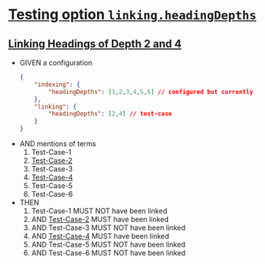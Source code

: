# [Testing option `linking.headingDepths`](#testing-option-linkingheadingdepths)

## [Linking Headings of Depth 2 and 4](#linking-headings-of-depth-2-and-4)

*   GIVEN a configuration
    ```json
    {
        "indexing": {
            "headingDepths": [1,2,3,4,5,6] // configured but currently also default
        },
        "linking": {
            "headingDepths": [2,4] // test-case
        }
    }
    ```
*   AND mentions of terms
    1.  Test-Case-1
    2.  [Test-Case-2][1]
    3.  Test-Case-3
    4.  [Test-Case-4][2]
    5.  Test-Case-5
    6.  Test-Case-6
*   THEN
    1.  Test-Case-1 MUST NOT have been linked
    2.  AND [Test-Case-2][1] MUST have been linked
    3.  AND Test-Case-3 MUST NOT have been linked
    4.  AND [Test-Case-4][2] MUST have been linked
    5.  AND Test-Case-5 MUST NOT have been linked
    6.  AND Test-Case-6 MUST NOT have been linked

[1]: ./glossary.md#test-case-2 "included"

[2]: ./glossary.md#test-case-4 "included"
